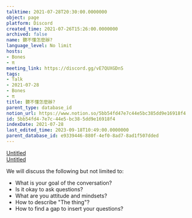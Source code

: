 ```yaml
---
talktime: 2021-07-28T20:30:00.0000000
object: page
platform: Discord
created_time: 2021-07-26T15:26:00.0000000
archived: false
name: 聽不懂怎麼辦?
language_level: No limit
hosts:
- Bones
- π
meeting_link: https://discord.gg/vE7QUXGDnS
tags:
- Talk
- 2021-07-28
- Bones
- π
title: 聽不懂怎麼辦?
parent_type: database_id
notion_url: https://www.notion.so/5bb54fd47e7c44e5bc385dd9e16918f4
id: 5bb54fd4-7e7c-44e5-bc38-5dd9e16918f4
indexDate: 2021-07-28
last_edited_time: 2023-09-18T10:49:00.0000000
parent_database_id: e9339446-880f-4ef0-8ad7-8ad1f507dded
---
```




[Untitled](https://www.notion.so/12c4a9e645d54aefa860b5f927a0b220)   
[Untitled](https://www.notion.so/482e61b02b9c4456b2b4fe86bb7544c6)   


We will discuss the following but not limited to:
   - What is your goal of the conversation?
   - Is it okay to ask questions?
   - What are you attitude and mindsets?
   - How to describe "The thing"?
   - How to find a gap to insert your questions?






